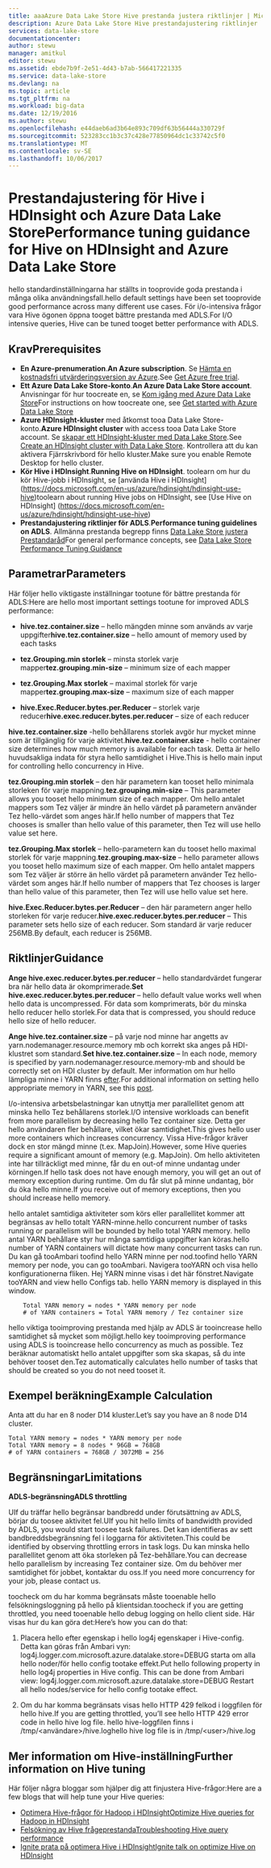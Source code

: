 ```yaml
---
title: aaaAzure Data Lake Store Hive prestanda justera riktlinjer | Microsoft Docs
description: Azure Data Lake Store Hive prestandajustering riktlinjer
services: data-lake-store
documentationcenter: 
author: stewu
manager: amitkul
editor: stewu
ms.assetid: ebde7b9f-2e51-4d43-b7ab-566417221335
ms.service: data-lake-store
ms.devlang: na
ms.topic: article
ms.tgt_pltfrm: na
ms.workload: big-data
ms.date: 12/19/2016
ms.author: stewu
ms.openlocfilehash: e44daeb6ad3b64e893c709df63b56444a330729f
ms.sourcegitcommit: 523283cc1b3c37c428e77850964dc1c33742c5f0
ms.translationtype: MT
ms.contentlocale: sv-SE
ms.lasthandoff: 10/06/2017
---
```

# <a name="performance-tuning-guidance-for-hive-on-hdinsight-and-azure-data-lake-store"></a><span data-ttu-id="afd3a-103">Prestandajustering för Hive i HDInsight och Azure Data Lake Store</span><span class="sxs-lookup"><span data-stu-id="afd3a-103">Performance tuning guidance for Hive on HDInsight and Azure Data Lake Store</span></span>

<span data-ttu-id="afd3a-104">hello standardinställningarna har ställts in tooprovide goda prestanda i många olika användningsfall.</span><span class="sxs-lookup"><span data-stu-id="afd3a-104">hello default settings have been set tooprovide good performance across many different use cases.</span></span>  <span data-ttu-id="afd3a-105">För i/o-intensiva frågor vara Hive ögonen öppna tooget bättre prestanda med ADLS.</span><span class="sxs-lookup"><span data-stu-id="afd3a-105">For I/O intensive queries, Hive can be tuned tooget better performance with ADLS.</span></span>  

## <a name="prerequisites"></a><span data-ttu-id="afd3a-106">Krav</span><span class="sxs-lookup"><span data-stu-id="afd3a-106">Prerequisites</span></span>

* <span data-ttu-id="afd3a-107">**En Azure-prenumeration**.</span><span class="sxs-lookup"><span data-stu-id="afd3a-107">**An Azure subscription**.</span></span> <span data-ttu-id="afd3a-108">Se [Hämta en kostnadsfri utvärderingsversion av Azure](https://azure.microsoft.com/pricing/free-trial/).</span><span class="sxs-lookup"><span data-stu-id="afd3a-108">See [Get Azure free trial](https://azure.microsoft.com/pricing/free-trial/).</span></span>
* <span data-ttu-id="afd3a-109">**Ett Azure Data Lake Store-konto**.</span><span class="sxs-lookup"><span data-stu-id="afd3a-109">**An Azure Data Lake Store account**.</span></span> <span data-ttu-id="afd3a-110">Anvisningar för hur toocreate en, se [Kom igång med Azure Data Lake Store](data-lake-store-get-started-portal.md)</span><span class="sxs-lookup"><span data-stu-id="afd3a-110">For instructions on how toocreate one, see [Get started with Azure Data Lake Store](data-lake-store-get-started-portal.md)</span></span>
* <span data-ttu-id="afd3a-111">**Azure HDInsight-kluster** med åtkomst tooa Data Lake Store-konto.</span><span class="sxs-lookup"><span data-stu-id="afd3a-111">**Azure HDInsight cluster** with access tooa Data Lake Store account.</span></span> <span data-ttu-id="afd3a-112">Se [skapar ett HDInsight-kluster med Data Lake Store](data-lake-store-hdinsight-hadoop-use-portal.md).</span><span class="sxs-lookup"><span data-stu-id="afd3a-112">See [Create an HDInsight cluster with Data Lake Store](data-lake-store-hdinsight-hadoop-use-portal.md).</span></span> <span data-ttu-id="afd3a-113">Kontrollera att du kan aktivera Fjärrskrivbord för hello kluster.</span><span class="sxs-lookup"><span data-stu-id="afd3a-113">Make sure you enable Remote Desktop for hello cluster.</span></span>
* <span data-ttu-id="afd3a-114">**Kör Hive i HDInsight**.</span><span class="sxs-lookup"><span data-stu-id="afd3a-114">**Running Hive on HDInsight**.</span></span>  <span data-ttu-id="afd3a-115">toolearn om hur du kör Hive-jobb i HDInsight, se [använda Hive i HDInsight] (https://docs.microsoft.com/en-us/azure/hdinsight/hdinsight-use-hive)</span><span class="sxs-lookup"><span data-stu-id="afd3a-115">toolearn about running Hive jobs on HDInsight, see [Use Hive on HDInsight] (https://docs.microsoft.com/en-us/azure/hdinsight/hdinsight-use-hive)</span></span>
* <span data-ttu-id="afd3a-116">**Prestandajustering riktlinjer för ADLS**.</span><span class="sxs-lookup"><span data-stu-id="afd3a-116">**Performance tuning guidelines on ADLS**.</span></span>  <span data-ttu-id="afd3a-117">Allmänna prestanda begrepp finns [Data Lake Store justera Prestandaråd](https://docs.microsoft.com/en-us/azure/data-lake-store/data-lake-store-performance-tuning-guidance)</span><span class="sxs-lookup"><span data-stu-id="afd3a-117">For general performance concepts, see [Data Lake Store Performance Tuning Guidance](https://docs.microsoft.com/en-us/azure/data-lake-store/data-lake-store-performance-tuning-guidance)</span></span>

## <a name="parameters"></a><span data-ttu-id="afd3a-118">Parametrar</span><span class="sxs-lookup"><span data-stu-id="afd3a-118">Parameters</span></span>

<span data-ttu-id="afd3a-119">Här följer hello viktigaste inställningar tootune för bättre prestanda för ADLS:</span><span class="sxs-lookup"><span data-stu-id="afd3a-119">Here are hello most important settings tootune for improved ADLS performance:</span></span>

* <span data-ttu-id="afd3a-120">**hive.tez.container.size** – hello mängden minne som används av varje uppgifter</span><span class="sxs-lookup"><span data-stu-id="afd3a-120">**hive.tez.container.size** – hello amount of memory used by each tasks</span></span>

* <span data-ttu-id="afd3a-121">**tez.Grouping.min storlek** – minsta storlek varje mapper</span><span class="sxs-lookup"><span data-stu-id="afd3a-121">**tez.grouping.min-size** – minimum size of each mapper</span></span>

* <span data-ttu-id="afd3a-122">**tez.Grouping.Max storlek** – maximal storlek för varje mapper</span><span class="sxs-lookup"><span data-stu-id="afd3a-122">**tez.grouping.max-size** – maximum size of each mapper</span></span>

* <span data-ttu-id="afd3a-123">**hive.Exec.Reducer.bytes.per.Reducer** – storlek varje reducer</span><span class="sxs-lookup"><span data-stu-id="afd3a-123">**hive.exec.reducer.bytes.per.reducer** – size of each reducer</span></span>

<span data-ttu-id="afd3a-124">**hive.tez.container.size** -hello behållarens storlek avgör hur mycket minne som är tillgänglig för varje aktivitet.</span><span class="sxs-lookup"><span data-stu-id="afd3a-124">**hive.tez.container.size** - hello container size determines how much memory is available for each task.</span></span>  <span data-ttu-id="afd3a-125">Detta är hello huvudsakliga indata för styra hello samtidighet i Hive.</span><span class="sxs-lookup"><span data-stu-id="afd3a-125">This is hello main input for controlling hello concurrency in Hive.</span></span>  

<span data-ttu-id="afd3a-126">**tez.Grouping.min storlek** – den här parametern kan tooset hello minimala storleken för varje mappning.</span><span class="sxs-lookup"><span data-stu-id="afd3a-126">**tez.grouping.min-size** – This parameter allows you tooset hello minimum size of each mapper.</span></span>  <span data-ttu-id="afd3a-127">Om hello antalet mappers som Tez väljer är mindre än hello värdet på parametern använder Tez hello-värdet som anges här.</span><span class="sxs-lookup"><span data-stu-id="afd3a-127">If hello number of mappers that Tez chooses is smaller than hello value of this parameter, then Tez will use hello value set here.</span></span>  

<span data-ttu-id="afd3a-128">**tez.Grouping.Max storlek** – hello-parametern kan du tooset hello maximal storlek för varje mappning.</span><span class="sxs-lookup"><span data-stu-id="afd3a-128">**tez.grouping.max-size** – hello parameter allows you tooset hello maximum size of each mapper.</span></span>  <span data-ttu-id="afd3a-129">Om hello antalet mappers som Tez väljer är större än hello värdet på parametern använder Tez hello-värdet som anges här.</span><span class="sxs-lookup"><span data-stu-id="afd3a-129">If hello number of mappers that Tez chooses is larger than hello value of this parameter, then Tez will use hello value set here.</span></span>  

<span data-ttu-id="afd3a-130">**hive.Exec.Reducer.bytes.per.Reducer** – den här parametern anger hello storleken för varje reducer.</span><span class="sxs-lookup"><span data-stu-id="afd3a-130">**hive.exec.reducer.bytes.per.reducer** – This parameter sets hello size of each reducer.</span></span>  <span data-ttu-id="afd3a-131">Som standard är varje reducer 256MB.</span><span class="sxs-lookup"><span data-stu-id="afd3a-131">By default, each reducer is 256MB.</span></span>  

## <a name="guidance"></a><span data-ttu-id="afd3a-132">Riktlinjer</span><span class="sxs-lookup"><span data-stu-id="afd3a-132">Guidance</span></span>

<span data-ttu-id="afd3a-133">**Ange hive.exec.reducer.bytes.per.reducer** – hello standardvärdet fungerar bra när hello data är okomprimerade.</span><span class="sxs-lookup"><span data-stu-id="afd3a-133">**Set hive.exec.reducer.bytes.per.reducer** – hello default value works well when hello data is uncompressed.</span></span>  <span data-ttu-id="afd3a-134">För data som komprimerats, bör du minska hello reducer hello storlek.</span><span class="sxs-lookup"><span data-stu-id="afd3a-134">For data that is compressed, you should reduce hello size of hello reducer.</span></span>  

<span data-ttu-id="afd3a-135">**Ange hive.tez.container.size** – på varje nod minne har angetts av yarn.nodemanager.resource.memory mb och korrekt ska anges på HDI-klustret som standard.</span><span class="sxs-lookup"><span data-stu-id="afd3a-135">**Set hive.tez.container.size** – In each node, memory is specified by yarn.nodemanager.resource.memory-mb and should be correctly set on HDI cluster by default.</span></span>  <span data-ttu-id="afd3a-136">Mer information om hur hello lämpliga minne i YARN finns [efter](https://docs.microsoft.com/en-us/azure/hdinsight/hdinsight-hadoop-hive-out-of-memory-error-oom).</span><span class="sxs-lookup"><span data-stu-id="afd3a-136">For additional information on setting hello appropriate memory in YARN, see this [post](https://docs.microsoft.com/en-us/azure/hdinsight/hdinsight-hadoop-hive-out-of-memory-error-oom).</span></span>

<span data-ttu-id="afd3a-137">I/o-intensiva arbetsbelastningar kan utnyttja mer parallellitet genom att minska hello Tez behållarens storlek.</span><span class="sxs-lookup"><span data-stu-id="afd3a-137">I/O intensive workloads can benefit from more parallelism by decreasing hello Tez container size.</span></span> <span data-ttu-id="afd3a-138">Detta ger hello användaren fler behållare, vilket ökar samtidighet.</span><span class="sxs-lookup"><span data-stu-id="afd3a-138">This gives hello user more containers which increases concurrency.</span></span>  <span data-ttu-id="afd3a-139">Vissa Hive-frågor kräver dock en stor mängd minne (t.ex. MapJoin).</span><span class="sxs-lookup"><span data-stu-id="afd3a-139">However, some Hive queries require a significant amount of memory (e.g. MapJoin).</span></span>  <span data-ttu-id="afd3a-140">Om hello aktiviteten inte har tillräckligt med minne, får du en out-of minne undantag under körningen.</span><span class="sxs-lookup"><span data-stu-id="afd3a-140">If hello task does not have enough memory, you will get an out of memory exception during runtime.</span></span>  <span data-ttu-id="afd3a-141">Om du får slut på minne undantag, bör du öka hello minne.</span><span class="sxs-lookup"><span data-stu-id="afd3a-141">If you receive out of memory exceptions, then you should increase hello memory.</span></span>   

<span data-ttu-id="afd3a-142">hello antalet samtidiga aktiviteter som körs eller parallellitet kommer att begränsas av hello totalt YARN-minne.</span><span class="sxs-lookup"><span data-stu-id="afd3a-142">hello concurrent number of tasks running or parallelism will be bounded by hello total YARN memory.</span></span>  <span data-ttu-id="afd3a-143">hello antal YARN behållare styr hur många samtidiga uppgifter kan köras.</span><span class="sxs-lookup"><span data-stu-id="afd3a-143">hello number of YARN containers will dictate how many concurrent tasks can run.</span></span>  <span data-ttu-id="afd3a-144">Du kan gå tooAmbari toofind hello YARN minne per nod.</span><span class="sxs-lookup"><span data-stu-id="afd3a-144">toofind hello YARN memory per node, you can go tooAmbari.</span></span>  <span data-ttu-id="afd3a-145">Navigera tooYARN och visa hello konfigurationerna fliken.  Hej YARN minne visas i det här fönstret.</span><span class="sxs-lookup"><span data-stu-id="afd3a-145">Navigate tooYARN and view hello Configs tab.  hello YARN memory is displayed in this window.</span></span>  

        Total YARN memory = nodes * YARN memory per node
        # of YARN containers = Total YARN memory / Tez container size
<span data-ttu-id="afd3a-146">hello viktiga tooimproving prestanda med hjälp av ADLS är tooincrease hello samtidighet så mycket som möjligt.</span><span class="sxs-lookup"><span data-stu-id="afd3a-146">hello key tooimproving performance using ADLS is tooincrease hello concurrency as much as possible.</span></span>  <span data-ttu-id="afd3a-147">Tez beräknar automatiskt hello antalet uppgifter som ska skapas, så du inte behöver tooset den.</span><span class="sxs-lookup"><span data-stu-id="afd3a-147">Tez automatically calculates hello number of tasks that should be created so you do not need tooset it.</span></span>   

## <a name="example-calculation"></a><span data-ttu-id="afd3a-148">Exempel beräkning</span><span class="sxs-lookup"><span data-stu-id="afd3a-148">Example Calculation</span></span>

<span data-ttu-id="afd3a-149">Anta att du har en 8 noder D14 kluster.</span><span class="sxs-lookup"><span data-stu-id="afd3a-149">Let’s say you have an 8 node D14 cluster.</span></span>  

    Total YARN memory = nodes * YARN memory per node
    Total YARN memory = 8 nodes * 96GB = 768GB
    # of YARN containers = 768GB / 3072MB = 256

## <a name="limitations"></a><span data-ttu-id="afd3a-150">Begränsningar</span><span class="sxs-lookup"><span data-stu-id="afd3a-150">Limitations</span></span>
<span data-ttu-id="afd3a-151">**ADLS-begränsning**</span><span class="sxs-lookup"><span data-stu-id="afd3a-151">**ADLS throttling**</span></span> 

<span data-ttu-id="afd3a-152">UIf du träffar hello begränsar bandbredd under förutsättning av ADLS, börjar du toosee aktivitet fel.</span><span class="sxs-lookup"><span data-stu-id="afd3a-152">UIf you hit hello limits of bandwidth provided by ADLS, you would start toosee task failures.</span></span> <span data-ttu-id="afd3a-153">Det kan identifieras av sett bandbreddsbegränsning fel i loggarna för aktiviteten.</span><span class="sxs-lookup"><span data-stu-id="afd3a-153">This could be identified by observing throttling errors in task logs.</span></span>  <span data-ttu-id="afd3a-154">Du kan minska hello parallellitet genom att öka storleken på Tez-behållare.</span><span class="sxs-lookup"><span data-stu-id="afd3a-154">You can decrease hello parallelism by increasing Tez container size.</span></span>  <span data-ttu-id="afd3a-155">Om du behöver mer samtidighet för jobbet, kontaktar du oss.</span><span class="sxs-lookup"><span data-stu-id="afd3a-155">If you need more concurrency for your job, please contact us.</span></span>   

<span data-ttu-id="afd3a-156">toocheck om du har komma begränsats måste tooenable hello felsökningsloggning på hello på klientsidan.</span><span class="sxs-lookup"><span data-stu-id="afd3a-156">toocheck if you are getting throttled, you need tooenable hello debug logging on hello client side.</span></span> <span data-ttu-id="afd3a-157">Här visas hur du kan göra det:</span><span class="sxs-lookup"><span data-stu-id="afd3a-157">Here’s how you can do that:</span></span>

1. <span data-ttu-id="afd3a-158">Placera hello efter egenskap i hello log4j egenskaper i Hive-config. Detta kan göras från Ambari vyn: log4j.logger.com.microsoft.azure.datalake.store=DEBUG starta om alla hello noder/för hello config tootake effekt.</span><span class="sxs-lookup"><span data-stu-id="afd3a-158">Put hello following property in hello log4j properties in Hive config. This can be done from Ambari view: log4j.logger.com.microsoft.azure.datalake.store=DEBUG Restart all hello nodes/service for hello config tootake effect.</span></span>

2. <span data-ttu-id="afd3a-159">Om du har komma begränsats visas hello HTTP 429 felkod i loggfilen för hello hive.</span><span class="sxs-lookup"><span data-stu-id="afd3a-159">If you are getting throttled, you’ll see hello HTTP 429 error code in hello hive log file.</span></span> <span data-ttu-id="afd3a-160">hello hive-loggfilen finns i /tmp/&lt;användare&gt;/hive.log</span><span class="sxs-lookup"><span data-stu-id="afd3a-160">hello hive log file is in /tmp/&lt;user&gt;/hive.log</span></span>

## <a name="further-information-on-hive-tuning"></a><span data-ttu-id="afd3a-161">Mer information om Hive-inställning</span><span class="sxs-lookup"><span data-stu-id="afd3a-161">Further information on Hive tuning</span></span>

<span data-ttu-id="afd3a-162">Här följer några bloggar som hjälper dig att finjustera Hive-frågor:</span><span class="sxs-lookup"><span data-stu-id="afd3a-162">Here are a few blogs that will help tune your Hive queries:</span></span>
* [<span data-ttu-id="afd3a-163">Optimera Hive-frågor för Hadoop i HDInsight</span><span class="sxs-lookup"><span data-stu-id="afd3a-163">Optimize Hive queries for Hadoop in HDInsight</span></span>](https://azure.microsoft.com/en-us/documentation/articles/hdinsight-hadoop-optimize-hive-query/)
* [<span data-ttu-id="afd3a-164">Felsökning av Hive frågeprestanda</span><span class="sxs-lookup"><span data-stu-id="afd3a-164">Troubleshooting Hive query performance</span></span>](https://blogs.msdn.microsoft.com/bigdatasupport/2015/08/13/troubleshooting-hive-query-performance-in-hdinsight-hadoop-cluster/)
* [<span data-ttu-id="afd3a-165">Ignite prata på optimera Hive i HDInsight</span><span class="sxs-lookup"><span data-stu-id="afd3a-165">Ignite talk on optimize Hive on HDInsight</span></span>](https://channel9.msdn.com/events/Machine-Learning-and-Data-Sciences-Conference/Data-Science-Summit-2016/MSDSS25)
